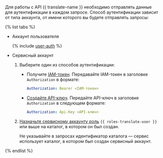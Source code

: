 Для работы с API {{ translate-name }} необходимо отправлять данные для аутентификации в каждом запросе. Способ аутентификации зависит от типа аккаунта, от имени которого вы будете отправлять запросы:

{% list tabs %}

- Аккаунт пользователя
  
  {% include [user-auth](user-auth.md) %}
  
- Сервисный аккаунт

  1. Выберите один из способов аутентификации:
     * Получите [IAM-токен](../../iam/operations/iam-token/create-for-sa.md). Передавайте IAM-токен в заголовке `Authorization` в формате:
     
        ```yaml
        Authorization: Bearer <IAM-токен>
        ```

     * [Создайте API-ключ](../../iam/operations/api-key/create.md). Передайте API-ключ в заголовке `Authorization` в следующем формате:

        ```yaml
        Authorization: Api-Key <API-ключ>
        ```
  1. [Назначьте сервисному аккаунту роль](../../iam/operations/sa/assign-role-for-sa.md) `{{ roles-translate-user }}` или выше на каталог, в котором он был создан.

      Не указывайте в запросах идентификатор каталога — сервис использует каталог, в котором был создан сервисный аккаунт.
  
{% endlist %}

